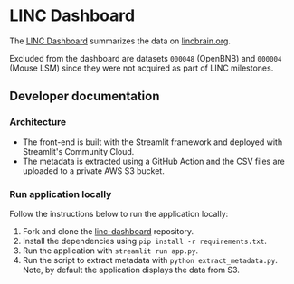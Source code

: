 # LINC Dashboard

The [LINC Dashboard](https://dashboard.lincbrain.org) summarizes the data on [lincbrain.org](https://lincbrain.org).

Excluded from the dashboard are datasets `000048` (OpenBNB) and `000004` (Mouse LSM) since they were not acquired as part of LINC milestones.

## Developer documentation

### Architecture

- The front-end is built with the Streamlit framework and deployed with Streamlit's Community Cloud.
- The metadata is extracted using a GitHub Action and the CSV files are uploaded to a private AWS S3 bucket.

### Run application locally

Follow the instructions below to run the application locally:
1. Fork and clone the [linc-dashboard](https://github.com/lincbrain/linc-dashboard) repository.
2. Install the dependencies using `pip install -r requirements.txt`.
3. Run the application with `streamlit run app.py`.
4. Run the script to extract metadata with `python extract_metadata.py`.  Note, by default the application displays the data from S3.
